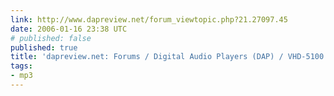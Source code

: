```yaml
---
link: http://www.dapreview.net/forum_viewtopic.php?21.27097.45
date: 2006-01-16 23:38 UTC
# published: false
published: true
title: 'dapreview.net: Forums / Digital Audio Players (DAP) / VHD-5100 Initial Reactions'
tags:
- mp3
---
```



